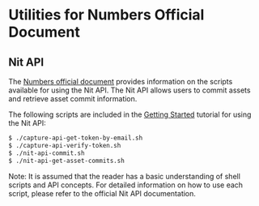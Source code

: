 # Utilities for Numbers Official Document

## Nit API

The [Numbers official document](https://docs.numbersprotocol.io/) provides information on the scripts available for using the Nit API. The Nit API allows users to commit assets and retrieve asset commit information.

The following scripts are included in the [Getting Started](https://docs.numbersprotocol.io/developers/nit-git-for-media-files/getting-started#use-nit-api) tutorial for using the Nit API:

```sh
$ ./capture-api-get-token-by-email.sh
$ ./capture-api-verify-token.sh
$ ./nit-api-commit.sh
$ ./nit-api-get-asset-commits.sh
```

Note: It is assumed that the reader has a basic understanding of shell scripts and API concepts. For detailed information on how to use each script, please refer to the official Nit API documentation.